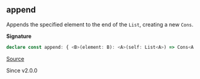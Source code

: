 ## append

Appends the specified element to the end of the `List`, creating a new `Cons`.

**Signature**

```ts
declare const append: { <B>(element: B): <A>(self: List<A>) => Cons<A | B>; <A, B>(self: List<A>, element: B): Cons<A | B>; }
```

[Source](https://github.com/Effect-TS/effect/tree/main/packages/effect/src/List.ts#L318)

Since v2.0.0
